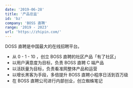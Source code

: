 ```yaml
---
date: '2019-06-28'
title: '产品总监'
id: 'bz'
company: 'BOSS 直聘'
range: '2019 - 2023'
url: 'https://zhipin.com/'
---
```

DOSS 直聘是中国最大的在线招聘平台。

- 从 0 - 1 - 10 ，创立 BOSS 直聘的社区产品「有了社区」
- 以用户满意度为目标，负责 BOSS 直聘 C 端产品
- 以活跃量为目标，负责看准网整体产品和运营
- 以增长黑客为手段，多倍提升 BOSS 直聘小程序日活到百万级
- 在 BOSS 直聘公司进行内部创业，创立蜘蛛笔记
